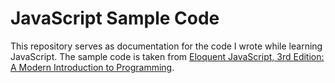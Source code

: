 # JavaScript Sample Code
This repository serves as documentation for the code I wrote while learning JavaScript. The sample code is taken from [Eloquent JavaScript, 3rd Edition: A Modern Introduction to Programming](https://www.amazon.com/Eloquent-JavaScript-3rd-Introduction-Programming/dp/1593279507/ref=zg_bs_3617_1?_encoding=UTF8&psc=1&refRID=YGWZY0ZXXKE97APY6YRH).
